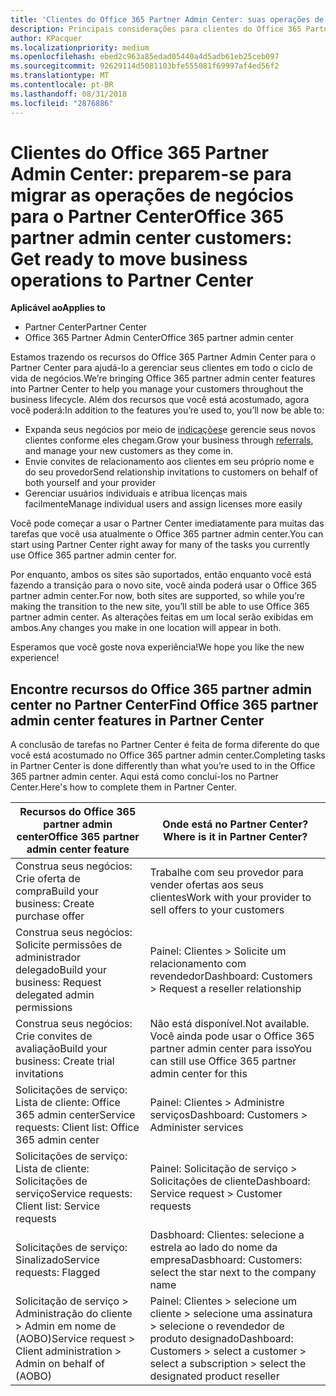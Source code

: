 ```yaml
---
title: 'Clientes do Office 365 Partner Admin Center: suas operações de negócios estão migrando para o Partner Center| Partner Center'
description: Principais considerações para clientes do Office 365 Partner Admin Center ao migrar para o Partner Center
author: KPacquer
ms.localizationpriority: medium
ms.openlocfilehash: ebed2c963a85edad05440a4d5adb61eb25ceb097
ms.sourcegitcommit: 92629114d5081103bfe555081f69997af4ed56f2
ms.translationtype: MT
ms.contentlocale: pt-BR
ms.lasthandoff: 08/31/2018
ms.locfileid: "2876886"
---
```

# <a name="office-365-partner-admin-center-customers-get-ready-to-move-business-operations-to-partner-center"></a><span data-ttu-id="99b60-103">Clientes do Office 365 Partner Admin Center: preparem-se para migrar as operações de negócios para o Partner Center</span><span class="sxs-lookup"><span data-stu-id="99b60-103">Office 365 partner admin center customers: Get ready to move business operations to Partner Center</span></span>

**<span data-ttu-id="99b60-104">Aplicável ao</span><span class="sxs-lookup"><span data-stu-id="99b60-104">Applies to</span></span>** 

- <span data-ttu-id="99b60-105">Partner Center</span><span class="sxs-lookup"><span data-stu-id="99b60-105">Partner Center</span></span>
- <span data-ttu-id="99b60-106">Office 365 Partner Admin Center</span><span class="sxs-lookup"><span data-stu-id="99b60-106">Office 365 partner admin center</span></span>

<span data-ttu-id="99b60-107">Estamos trazendo os recursos do Office 365 Partner Admin Center para o Partner Center para ajudá-lo a gerenciar seus clientes em todo o ciclo de vida de negócios.</span><span class="sxs-lookup"><span data-stu-id="99b60-107">We’re bringing Office 365 partner admin center features into Partner Center to help you manage your customers throughout the business lifecycle.</span></span> <span data-ttu-id="99b60-108">Além dos recursos que você está acostumado, agora você poderá:</span><span class="sxs-lookup"><span data-stu-id="99b60-108">In addition to the features you’re used to, you’ll now be able to:</span></span> 

*  <span data-ttu-id="99b60-109">Expanda seus negócios por meio de [indicações](referrals.md)e gerencie seus novos clientes conforme eles chegam.</span><span class="sxs-lookup"><span data-stu-id="99b60-109">Grow your business through [referrals](referrals.md), and manage your new customers as they come in.</span></span>
*  <span data-ttu-id="99b60-110">Envie convites de relacionamento aos clientes em seu próprio nome e do seu provedor</span><span class="sxs-lookup"><span data-stu-id="99b60-110">Send relationship invitations to customers on behalf of both yourself and your provider</span></span>
*  <span data-ttu-id="99b60-111">Gerenciar usuários individuais e atribua licenças mais facilmente</span><span class="sxs-lookup"><span data-stu-id="99b60-111">Manage individual users and assign licenses more easily</span></span>

<span data-ttu-id="99b60-112">Você pode começar a usar o Partner Center imediatamente para muitas das tarefas que você usa atualmente o Office 365 partner admin center.</span><span class="sxs-lookup"><span data-stu-id="99b60-112">You can start using Partner Center right away for many of the tasks you currently use Office 365 partner admin center for.</span></span> 

<span data-ttu-id="99b60-113">Por enquanto, ambos os sites são suportados, então enquanto você está fazendo a transição para o novo site, você ainda poderá usar o Office 365 partner admin center.</span><span class="sxs-lookup"><span data-stu-id="99b60-113">For now, both sites are supported, so while you’re making the transition to the new site, you’ll still be able to use Office 365 partner admin center.</span></span> <span data-ttu-id="99b60-114">As alterações feitas em um local serão exibidas em ambos.</span><span class="sxs-lookup"><span data-stu-id="99b60-114">Any changes you make in one location will appear in both.</span></span>

<span data-ttu-id="99b60-115">Esperamos que você goste nova experiência!</span><span class="sxs-lookup"><span data-stu-id="99b60-115">We hope you like the new experience!</span></span>

## <a name="find-office-365-partner-admin-center-features-in-partner-center"></a><span data-ttu-id="99b60-116">Encontre recursos do Office 365 partner admin center no Partner Center</span><span class="sxs-lookup"><span data-stu-id="99b60-116">Find Office 365 partner admin center features in Partner Center</span></span>

<span data-ttu-id="99b60-117">A conclusão de tarefas no Partner Center é feita de forma diferente do que você está acostumado no Office 365 partner admin center.</span><span class="sxs-lookup"><span data-stu-id="99b60-117">Completing tasks in Partner Center is done differently than what you’re used to in the Office 365 partner admin center.</span></span> <span data-ttu-id="99b60-118">Aqui está como concluí-los no Partner Center.</span><span class="sxs-lookup"><span data-stu-id="99b60-118">Here's how to complete them in Partner Center.</span></span>

| <span data-ttu-id="99b60-119">Recursos do Office 365 partner admin center</span><span class="sxs-lookup"><span data-stu-id="99b60-119">Office 365 partner admin center feature</span></span>                       | <span data-ttu-id="99b60-120">Onde está no Partner Center?</span><span class="sxs-lookup"><span data-stu-id="99b60-120">Where is it in Partner Center?</span></span> | 
|   -----------------------------------------------  | -------------- |
| <span data-ttu-id="99b60-121">Construa seus negócios: Crie oferta de compra</span><span class="sxs-lookup"><span data-stu-id="99b60-121">Build your business: Create purchase offer</span></span> | <span data-ttu-id="99b60-122">Trabalhe com seu provedor para vender ofertas aos seus clientes</span><span class="sxs-lookup"><span data-stu-id="99b60-122">Work with your provider to sell offers to your customers</span></span> |
| <span data-ttu-id="99b60-123">Construa seus negócios: Solicite permissões de administrador delegado</span><span class="sxs-lookup"><span data-stu-id="99b60-123">Build your business: Request delegated admin permissions</span></span> | <span data-ttu-id="99b60-124">Painel: Clientes > Solicite um relacionamento com revendedor</span><span class="sxs-lookup"><span data-stu-id="99b60-124">Dashboard: Customers > Request a reseller relationship</span></span> |
| <span data-ttu-id="99b60-125">Construa seus negócios: Crie convites de avaliação</span><span class="sxs-lookup"><span data-stu-id="99b60-125">Build your business: Create trial invitations</span></span> | <span data-ttu-id="99b60-126">Não está disponível.</span><span class="sxs-lookup"><span data-stu-id="99b60-126">Not available.</span></span> <span data-ttu-id="99b60-127">Você ainda pode usar o Office 365 partner admin center para isso</span><span class="sxs-lookup"><span data-stu-id="99b60-127">You can still use Office 365 partner admin center for this</span></span> |
| <span data-ttu-id="99b60-128">Solicitações de serviço: Lista de cliente: Office 365 admin center</span><span class="sxs-lookup"><span data-stu-id="99b60-128">Service requests: Client list: Office 365 admin center</span></span> | <span data-ttu-id="99b60-129">Painel: Clientes > Administre serviços</span><span class="sxs-lookup"><span data-stu-id="99b60-129">Dashboard: Customers > Administer services</span></span> |
| <span data-ttu-id="99b60-130">Solicitações de serviço: Lista de cliente: Solicitações de serviço</span><span class="sxs-lookup"><span data-stu-id="99b60-130">Service requests: Client list: Service requests</span></span> | <span data-ttu-id="99b60-131">Painel: Solicitação de serviço > Solicitações de cliente</span><span class="sxs-lookup"><span data-stu-id="99b60-131">Dashboard: Service request > Customer requests</span></span> |
| <span data-ttu-id="99b60-132">Solicitações de serviço: Sinalizado</span><span class="sxs-lookup"><span data-stu-id="99b60-132">Service requests: Flagged</span></span> | <span data-ttu-id="99b60-133">Dasbhoard: Clientes: selecione a estrela ao lado do nome da empresa</span><span class="sxs-lookup"><span data-stu-id="99b60-133">Dasbhoard: Customers: select the star next to the company name</span></span> |
| <span data-ttu-id="99b60-134">Solicitação de serviço > Administração do cliente > Admin em nome de (AOBO)</span><span class="sxs-lookup"><span data-stu-id="99b60-134">Service request > Client administration > Admin on behalf of (AOBO)</span></span> | <span data-ttu-id="99b60-135">Painel: Clientes > selecione um cliente > selecione uma assinatura > selecione o revendedor de produto designado</span><span class="sxs-lookup"><span data-stu-id="99b60-135">Dashboard: Customers > select a customer > select a subscription > select the designated product reseller</span></span> |

